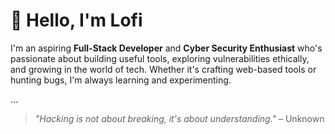 # 👋 Hello, I'm Lofi

I'm an aspiring **Full-Stack Developer** and **Cyber Security Enthusiast** who's passionate about building useful tools, exploring vulnerabilities ethically, and growing in the world of tech. Whether it's crafting web-based tools or hunting bugs, I'm always learning and experimenting.

...

> *"Hacking is not about breaking, it's about understanding."* – Unknown
